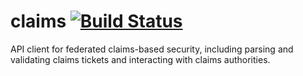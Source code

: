 claims [![Build Status](https://travis-ci.org/netsteps/claims.png)](http://travis-ci.org/netsteps/claims)
======

API client for federated claims-based security, including parsing and validating claims tickets and interacting with claims authorities.
